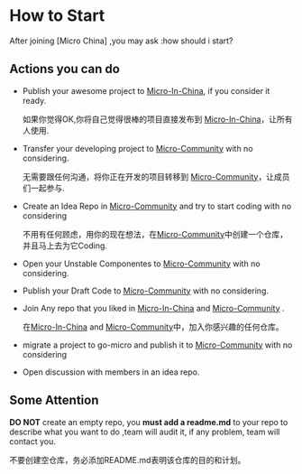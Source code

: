 # How to Start

After joining [Micro China] ,you may ask :how should i start?

## Actions you can do

+ Publish your awesome project to [Micro-In-China](https://github.com/micro-in-cn), if you consider it ready.

    如果你觉得OK,你将自己觉得很棒的项目直接发布到 [Micro-In-China](https://github.com/micro-in-cn)，让所有人使用.

+ Transfer your developing project to [Micro-Community](https://github.com/micro-community) with no considering. 

    无需要跟任何沟通，将你正在开发的项目转移到 [Micro-Community](https://github.com/micro-community)，让成员们一起参与.

+ Create an Idea Repo in [Micro-Community](https://github.com/micro-community) and try to start coding with no considering

    不用有任何顾虑，用你的现在想法，在[Micro-Community](https://github.com/micro-community)中创建一个仓库，并且马上去为它Coding.

+ Open your Unstable Componentes to [Micro-Community](https://github.com/micro-community) with no considering.

+ Publish your Draft Code to [Micro-Community](https://github.com/micro-community) with no considering.

+ Join Any repo that you liked in [Micro-In-China](https://github.com/micro-in-cn) and [Micro-Community](https://github.com/micro-community)  .

    在[Micro-In-China](https://github.com/micro-in-cn) and [Micro-Community](https://github.com/micro-community)中，加入你感兴趣的任何仓库。
    
+ migrate a project to go-micro and publish it to  [Micro-Community](https://github.com/micro-community) with no considering


+ Open discussion with members in an idea repo.

## Some Attention

**DO NOT** create an empty repo, you **must add a readme.md** to your repo to describe what you want to do ,team will audit it, if any problem, team will contact you.

不要创建空仓库，务必添加README.md表明该仓库的目的和计划。
